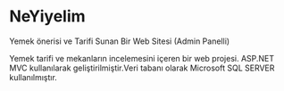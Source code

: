 # NeYiyelim
Yemek önerisi ve Tarifi Sunan Bir Web Sitesi (Admin Panelli)

Yemek tarifi ve mekanların incelemesini içeren bir web projesi. ASP.NET MVC kullanılarak geliştirilmiştir.Veri tabanı olarak Microsoft SQL SERVER kullanılmıştır.
